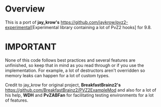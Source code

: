 

# **Overview**

This is a port of **jay_krow's** <https://github.com/jaykrow/pvz2-experimental>[Experimental library containing a lot of PvZ2 hooks] for 9.8.

# **IMPORTANT**
None of this code follows best practices and several features are unfinished, so keep that in mind as you read through or if you use the implementation. For example, a lot of destructors aren't overridden so memory leaks can happen for a lot of custom types.

Credit to jay_krow for original project, **BreakfastBrainz2's** https://github.com/BreakfastBrainz2/PVZ2ExampleMod and also for a lot of his help, **WDH** and **PvZABFan** for facilitating testing environments for a lot of features.
